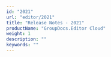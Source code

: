 ```yaml
---
id: "2021"
url: "editor/2021"
title: "Release Notes - 2021"
productName: "GroupDocs.Editor Cloud"
weight: 1
description: ""
keywords: ""
---
```

